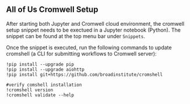## All of Us Cromwell Setup

After starting both Jupyter and Cromwell cloud environment, the cromwell setup snippet needs to be exectued in a Jupyter notebook (Python). The snippet can be found at the top menu bar under `Snippets`.

Once the snippet is executed, run the following commands to update cromshell (a CLI for submitting workflows to Cromwell server):

```
!pip install --upgrade pip
!pip install --upgrade aiohttp
!pip install git+https://github.com/broadinstitute/cromshell

#verify comshell installation
!cromshell version
!cromshell validate --help
```
